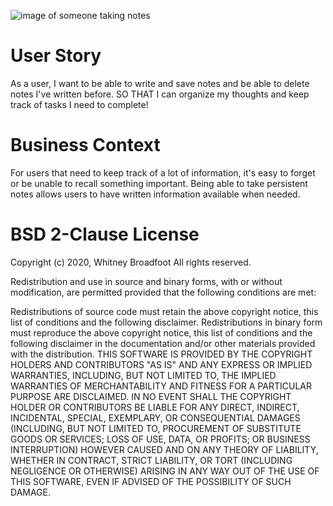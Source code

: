 ![image of someone taking notes](https://user-images.githubusercontent.com/55456375/76181426-a336a200-6186-11ea-8959-c9fee8b1c4af.png)

# User Story
As a user, I want to be able to write and save notes and be able to delete notes I've written before.
SO THAT I can organize my thoughts and keep track of tasks I need to complete!

# Business Context
For users that need to keep track of a lot of information, it's easy to forget or be unable to recall something important. Being able to take persistent notes allows users to have written information available when needed.

# BSD 2-Clause License
Copyright (c) 2020, Whitney Broadfoot All rights reserved.

Redistribution and use in source and binary forms, with or without modification, are permitted provided that the following conditions are met:

Redistributions of source code must retain the above copyright notice, this list of conditions and the following disclaimer. Redistributions in binary form must reproduce the above copyright notice, this list of conditions and the following disclaimer in the documentation and/or other materials provided with the distribution. THIS SOFTWARE IS PROVIDED BY THE COPYRIGHT HOLDERS AND CONTRIBUTORS "AS IS" AND ANY EXPRESS OR IMPLIED WARRANTIES, INCLUDING, BUT NOT LIMITED TO, THE IMPLIED WARRANTIES OF MERCHANTABILITY AND FITNESS FOR A PARTICULAR PURPOSE ARE DISCLAIMED. IN NO EVENT SHALL THE COPYRIGHT HOLDER OR CONTRIBUTORS BE LIABLE FOR ANY DIRECT, INDIRECT, INCIDENTAL, SPECIAL, EXEMPLARY, OR CONSEQUENTIAL DAMAGES (INCLUDING, BUT NOT LIMITED TO, PROCUREMENT OF SUBSTITUTE GOODS OR SERVICES; LOSS OF USE, DATA, OR PROFITS; OR BUSINESS INTERRUPTION) HOWEVER CAUSED AND ON ANY THEORY OF LIABILITY, WHETHER IN CONTRACT, STRICT LIABILITY, OR TORT (INCLUDING NEGLIGENCE OR OTHERWISE) ARISING IN ANY WAY OUT OF THE USE OF THIS SOFTWARE, EVEN IF ADVISED OF THE POSSIBILITY OF SUCH DAMAGE.
